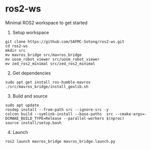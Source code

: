 # ros2-ws
Minimal ROS2 workspace to get started

1. Setup workspace
```
git clone https://github.com/SAFMC-Sotong/ros2-ws.git
cd ros2-ws
mkdir src
mv mavros_bridge src/mavros_bridge
mv uosm_robot_viewer src/uosm_robot_viewer
mv zed_ros2_minimal src/zed_ros2_minimal
```

2. Get dependencies
```
sudo apt get install ros-humble-mavros
./src/mavros_bridge/install_geolib.sh
```

3. Build and source
```
sudo apt update
rosdep install --from-path src --ignore-src -y
colcon build --symlink-install --base-paths  src --cmake-args=-DCMAKE_BUILD_TYPE=Release --parallel-workers $(nproc)
source install/setup.bash
```

4. Launch
```
ros2 launch mavros_bridge mavros_bridge.launch.py
```

